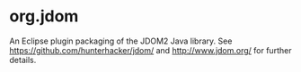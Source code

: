 # org.jdom
An Eclipse plugin packaging of the JDOM2 Java library. See https://github.com/hunterhacker/jdom/ and http://www.jdom.org/ for further details.
